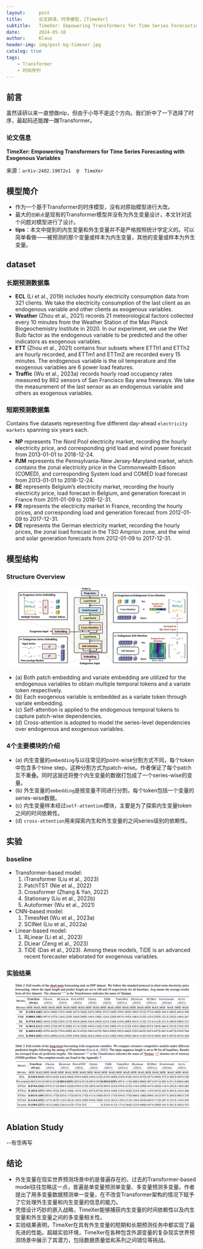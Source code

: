 ```yaml
---
layout:     post
title:      论文研读，时序模型，[TimeXer]
subtitle:   TimeXer: Empowering Transformers for Time Series Forecasting with Exogenous Variables
date:       2024-05-10
author:     Klaus
header-img: img/post-bg-timexer.jpg
catalog: true
tags:
    - Transformer
    - 时间序列
---
```


## 前言

虽然读研以来一直想做nlp，但由于小导不是这个方向。我们折中了一下选择了时序，最起码还能蹭一蹭Transformer。

### 论文信息

**TimeXer: Empowering Transformers for Time Series Forecasting with Exogenous Variables**

来源：`arXiv:2402.19072v1  @  TimeXer`

## 模型简介

- 作为一个基于Transformer的时序模型，没有对原始模型进行大改。
- 最大的`创新点`是现有的Transformer模型并没有为外生变量设计，本文针对这个问题对模型进行了设计。
- **tips**：本文中提到的内生变量和外生变量并不是严格按照统计学定义的。可以简单看做——被预测的那个变量或样本为内生变量，其他的变量或样本为外生变量。

## dataset

### 长期预测数据集

- **ECL** (Li et al., 2019) includes hourly electricity consumption data from 321 clients. We take the electricity consumption of the last client as an endogenous variable and other clients as exogenous variables. 
- **Weather** (Zhou et al., 2021) records 21 meteorological factors collected every 10 minutes from the Weather Station of the Max Planck Biogeochemistry Institute in 2020. In our experiment, we use the Wet Bulb factor as the endogenous variable to be predicted and the other indicators as exogenous variables.
- **ETT** (Zhou et al., 2021) contains four subsets where ETTh1 and ETTh2 are hourly recorded, and ETTm1 and ETTm2 are recorded every 15 minutes. The endogenous variable is the oil temperature and the exogenous variables are 6 power load features. 
- **Traffic** (Wu et al., 2023a) records hourly road occupancy rates measured by 862 sensors of San Francisco Bay area freeways. We take the measurement of the last sensor as an endogenous variable and others as exogenous variables.

### 短期预测数据集

Contains five datasets representing five different day-ahead `electricity markets` spanning six years each.

- **NP** represents The Nord Pool electricity market, recording the hourly electricity price, and corresponding grid load and wind power forecast from 2013-01-01 to 2018-12-24.
- **PJM** represents the Pennsylvania-New Jersey-Maryland market, which contains the zonal electricity price in the Commonwealth Edison (COMED), and corresponding System load and COMED load forecast from 2013-01-01 to 2018-12-24. 
- **BE** represents Belgium’s electricity market, recording the hourly electricity price, load forecast in Belgium, and generation forecast in France from 2011-01-09 to 2016-12-31.
- **FR** represents the electricity market in France, recording the hourly prices, and corresponding load and generation forecast from 2012-01-09 to 2017-12-31.
- **DE** represents the German electricity market, recording the hourly prices, the zonal load forecast in the TSO Amprion zone, and the wind and solar generation forecasts from 2012-01-09 to 2017-12-31.

## 模型结构

### Structure Overview

![](https://raw.githubusercontent.com/klaus-duan/klaus-duan.github.io/master/img/post-bg-timexer.jpg)

- (a) Both patch embedding and variate embedding are utilized for the endogenous variables to obtain multiple temporal tokens and a variate token respectively. 
- (b) Each exogenous variable is embedded as a variate token through variate embedding. 
- (c) Self-attention is applied to the endogenous temporal tokens to capture patch-wise dependencies. 
- (d) Cross-attention is adopted to model the series-level dependencies over endogenous and exogenous variables.


### 4个主要模块的介绍

-  (a) 内生变量的`embedding`与以往常见的point-wise分割方式不同，每个token中包含多个time step，这种分割方式为patch-wise。作者保证了每个patch互不重叠。同时这层还将整个内生变量的数据打包成了一个series-wise的变量。
-  (b) 外生变量的`embedding`是按变量不同进行分割，每个token包括一个变量的series-wise数据。
-  (c) 内生变量样本经过`self-attention`模块，主要是为了探索内生变量token之间的时间依赖性。
-  (d) `cross-attention`用来探索内生和外生变量的之间series级别的依赖性。

## 实验

### baseline
- Transformer-based model: 
	1. iTransformer (Liu et al., 2023)
	2. PatchTST (Nie et al., 2022)
	3. Crossformer (Zhang & Yan, 2022)
	4. Stationary (Liu et al., 2022b)
	5. Autoformer (Wu et al., 2021)
- CNN-based model: 
	1. TimesNet (Wu et al., 2023a)
	2. SCINet (Liu et al., 2022a)
- Linear-based model: 
	1. RLinear (Li et al., 2023)
	2. DLiear (Zeng et al., 2023)
	3. TiDE (Das et al., 2023). Among these models, TiDE is an advanced recent forecaster elaborated for exogenous variables.

### 实验结果

![](https://raw.githubusercontent.com/klaus-duan/klaus-duan.github.io/master/img/timexer-table2-table3.png)

## Ablation Study
--有空再写

## 结论

- 外生变量在现实世界预测场景中的是普遍存在的，过去的Transformer-based model往往忽略这一点，普遍是单变量预测单变量、多变量预测多变量。作者提出了用多变量数据预测单一变量，在不改变Transformer架构的情况下赋予了它处理外生变量和内生变量的信息的能力。
- 凭借设计巧妙的嵌入战略，TimeXer能够捕获内生变量的时间依赖性以及内生变量和外生变量之间的多变量相关性。
- 实验结果表明，TimeXer在具有外生变量的短期和长期预测任务中都实现了最先进的性能。超越实验环境，TimeXer在各种包含外源变量的复杂现实世界预测场景中展示了其潜力，包括数据质量低和系列之间错位等挑战。
